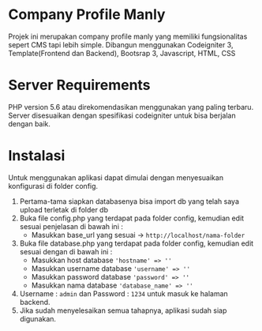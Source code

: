 # Company Profile Manly

Projek ini merupakan company profile manly yang memiliki fungsionalitas sepert CMS tapi lebih simple. Dibangun menggunakan Codeigniter 3, Template(Frontend dan Backend), Bootsrap 3, Javascript, HTML, CSS

# Server Requirements

PHP version 5.6 atau direkomendasikan menggunakan yang paling terbaru. Server disesuaikan dengan spesifikasi codeigniter untuk bisa berjalan dengan baik.

# Instalasi
Untuk menggunakan aplikasi dapat dimulai dengan menyesuaikan konfigurasi di folder config.

1. Pertama-tama siapkan databasenya bisa import db yang telah saya upload terletak di folder db
2. Buka file config.php yang terdapat pada folder config, kemudian edit sesuai penjelasan di bawah ini :
	* Masukkan base_url yang sesuai -> ```http://localhost/nama-folder``` 
3. Buka file database.php yang terdapat pada folder config, kemudian edit sesuai dengan di bawah ini :
	* Masukkan host database ```'hostname' => ''```
	* Masukkan username database ```'username' => ''```
	* Masukkan password database ```'password' => ''``` 
	* Masukkan nama database ```'database_name' => ''``` 
4. Username : ```admin``` dan Password : ```1234``` untuk masuk ke halaman backend.
5. Jika sudah menyelesaikan semua tahapnya, aplikasi sudah siap digunakan.

	
